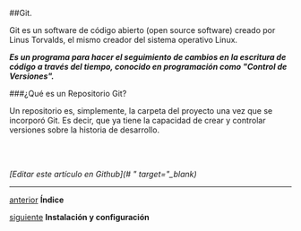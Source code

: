 ##Git.

Git es un software de código abierto (open source software) creado por Linus Torvalds, 
el mismo creador del sistema operativo Linux.

_**Es un programa para hacer el seguimiento de cambios en la escritura de código 
a través del tiempo, conocido en programación como "Control de Versiones".**_

###¿Qué es un Repositorio Git?

Un repositorio es, simplemente, la carpeta del proyecto una vez que se incorporó Git.
Es decir, que ya tiene la capacidad de crear y controlar versiones sobre la historia de desarrollo.

<br>
<br>

<em>[Editar este artículo en Github](# " target="_blank)</em>

<hr>

[anterior](https://github.com/Pandawebs/Git-y-GitHub-elemental/blob/master/README.md) **Índice**

[siguiente](https://github.com/Pandawebs/Git-y-GitHub-elemental/blob/master/instalacion-y-configuracion-de-git) **Instalación y configuración**